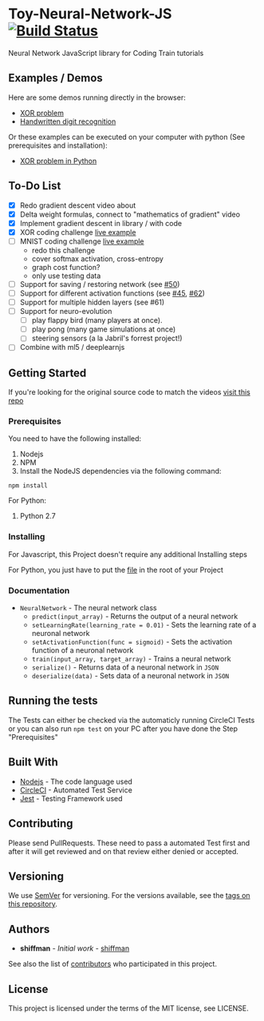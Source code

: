 # Toy-Neural-Network-JS [![Build Status](https://circleci.com/gh/CodingTrain/Toy-Neural-Network-JS.png?&style=shield&circle-token=:circle-token)](https://circleci.com/gh/CodingTrain/Toy-Neural-Network-JS)

Neural Network JavaScript library for Coding Train tutorials

## Examples / Demos
Here are some demos running directly in the browser:
* [XOR problem](https://codingtrain.github.io/Toy-Neural-Network-JS/examples/xor/)
* [Handwritten digit recognition](https://codingtrain.github.io/Toy-Neural-Network-JS/examples/mnist/)

Or these examples can be executed on your computer with python (See prerequisites and installation):
* [XOR problem in Python](https://github.com/000alen/Toy-Neural-Network-JS/blob/master/python/examples/xor.py)

## To-Do List

* [x] Redo gradient descent video about
* [x] Delta weight formulas, connect to "mathematics of gradient" video
* [x] Implement gradient descent in library / with code
* [x] XOR coding challenge [live example](https://codingtrain.github.io/Toy-Neural-Network-JS/examples/xor/)
* [ ] MNIST coding challenge [live example](https://codingtrain.github.io/Toy-Neural-Network-JS/examples/mnist/)
    * redo this challenge
    * cover softmax activation, cross-entropy
    * graph cost function?
    * only use testing data
* [ ] Support for saving / restoring network (see [#50](https://github.com/CodingTrain/Toy-Neural-Network-JS/pull/50))
* [ ] Support for different activation functions (see [#45](https://github.com/CodingTrain/Toy-Neural-Network-JS/pull/45), [#62](https://github.com/CodingTrain/Toy-Neural-Network-JS/pull/62))
* [ ] Support for multiple hidden layers (see #61)
* [ ] Support for neuro-evolution
    * [ ] play flappy bird (many players at once). 
    * [ ] play pong (many game simulations at once)
    * [ ] steering sensors (a la Jabril's forrest project!)
* [ ] Combine with ml5 / deeplearnjs

## Getting Started

If you're looking for the original source code to match the videos [visit this repo](https://github.com/CodingTrain/Rainbow-Code/tree/master/Courses/natureofcode/10.18-toy_neural_network)

### Prerequisites

You need to have the following installed:

1. Nodejs
2. NPM
3. Install the NodeJS dependencies via the following command:

```
npm install
```

For Python:

1. Python 2.7

### Installing

For Javascript, this Project doesn't require any additional Installing steps

For Python, you just have to put the [file](https://github.com/000alen/Toy-Neural-Network-JS/blob/master/python/nn.py) in the root of your Project

### Documentation

* `NeuralNetwork` - The neural network class
  * `predict(input_array)` - Returns the output of a neural network
  * `setLearningRate(learning_rate = 0.01)` - Sets the learning rate of a neuronal network
  * `setActivationFunction(func = sigmoid)` - Sets the activation function of a neuronal network
  * `train(input_array, target_array)` - Trains a neural network
  * `serialize()` - Returns data of a neuronal network in `JSON`
  * `deserialize(data)` - Sets data of a neuronal network in `JSON`

## Running the tests

The Tests can either be checked via the automaticly running CircleCI Tests or you can also run `npm test` on your PC after you have done the Step "Prerequisites"

## Built With

* [Nodejs](https://nodejs.org/) - The code language used
* [CircleCI](https://circleci.com/) - Automated Test Service
* [Jest](https://facebook.github.io/jest/) - Testing Framework used

## Contributing

Please send PullRequests. These need to pass a automated Test first and after it will get reviewed and on that review either denied or accepted.

## Versioning

We use [SemVer](http://semver.org/) for versioning. For the versions available, see the [tags on this repository](https://github.com/CodingTrain/Toy-Neural-Network-JS/tags).

## Authors

* **shiffman** - *Initial work* - [shiffman](https://github.com/shiffman)

See also the list of [contributors](https://github.com/CodingTrain/Toy-Neural-Network-JS/contributors) who participated in this project.

## License

This project is licensed under the terms of the MIT license, see LICENSE.
